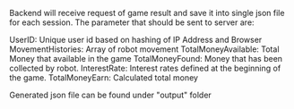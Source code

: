 Backend will receive request of game result and save it into single json file for each session. The parameter that should be sent to server are:

UserID: Unique user id based on hashing of IP Address and Browser
MovementHistories: Array of robot movement
TotalMoneyAvailable: Total Money that available in the game
TotalMoneyFound: Money that has been collected by robot.
InterestRate: Interest rates defined at the beginning of the game.
TotalMoneyEarn: Calculated total money

Generated json file can be found under "output" folder